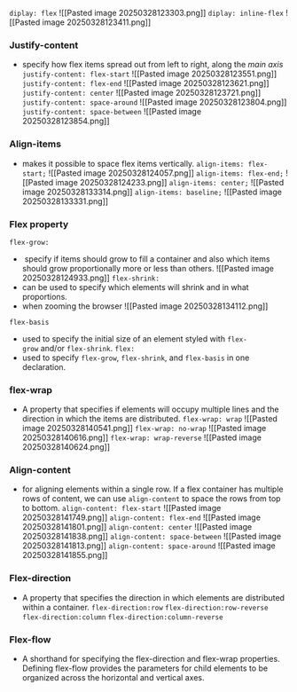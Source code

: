 ``diplay: flex``
![[Pasted image 20250328123303.png]]
``diplay: inline-flex``
![[Pasted image 20250328123411.png]]
### Justify-content
- specify how flex items spread out from left to right, along the _main axis_
``justify-content: flex-start``
![[Pasted image 20250328123551.png]]
``justify-content: flex-end``
![[Pasted image 20250328123621.png]]
``justify-content: center``
![[Pasted image 20250328123721.png]]
``justify-content: space-around``
![[Pasted image 20250328123804.png]]
``justify-content: space-between``
![[Pasted image 20250328123854.png]]
### Align-items
- makes it possible to space flex items vertically.
``align-items: flex-start;``
![[Pasted image 20250328124057.png]]
``align-items: flex-end;``
![[Pasted image 20250328124233.png]]
``align-items: center;``
![[Pasted image 20250328133314.png]]
``align-items: baseline;``
![[Pasted image 20250328133331.png]]
### Flex property
``flex-grow: ``
-  specify if items should grow to fill a container and also which items should grow proportionally more or less than others.
![[Pasted image 20250328124933.png]]
``flex-shrink:``
- can be used to specify which elements will shrink and in what proportions.
- when zooming the browser
![[Pasted image 20250328134112.png]]

``flex-basis``
- used to specify the initial size of an element styled with `flex-grow` and/or `flex-shrink`.
``flex:``
- used to specify `flex-grow`, `flex-shrink`, and `flex-basis` in one declaration.
### flex-wrap
- A property that specifies if elements will occupy multiple lines and the direction in which the items are distributed.
``flex-wrap: wrap``
![[Pasted image 20250328140541.png]]
``flex-wrap: no-wrap``
![[Pasted image 20250328140616.png]]
``flex-wrap: wrap-reverse``
![[Pasted image 20250328140624.png]]

### Align-content
- for aligning elements within a single row. If a flex container has multiple rows of content, we can use `align-content` to space the rows from top to bottom.
``align-content: flex-start``
![[Pasted image 20250328141749.png]]
``align-content: flex-end``
![[Pasted image 20250328141801.png]]
``align-content: center``
![[Pasted image 20250328141838.png]]
``align-content: space-between``
![[Pasted image 20250328141813.png]]
``align-content: space-around``
![[Pasted image 20250328141855.png]]

### Flex-direction
- A property that specifies the direction in which elements are distributed within a container.
``flex-direction:row``
``flex-direction:row-reverse``
``flex-direction:column``
``flex-direction:column-reverse``

### Flex-flow
- A shorthand for specifying the flex-direction and flex-wrap properties. Defining flex-flow provides the parameters for child elements to be organized across the horizontal and vertical axes.

	